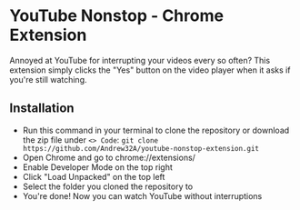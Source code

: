 # YouTube Nonstop - Chrome Extension

Annoyed at YouTube for interrupting your videos every so often? This extension simply clicks the "Yes" button on the video player when it asks if you're still watching.

## Installation

- Run this command in your terminal to clone the repository or download the zip file under `<> Code`:
  `git clone https://github.com/Andrew32A/youtube-nonstop-extension.git`
- Open Chrome and go to chrome://extensions/
- Enable Developer Mode on the top right
- Click "Load Unpacked" on the top left
- Select the folder you cloned the repository to
- You're done! Now you can watch YouTube without interruptions
